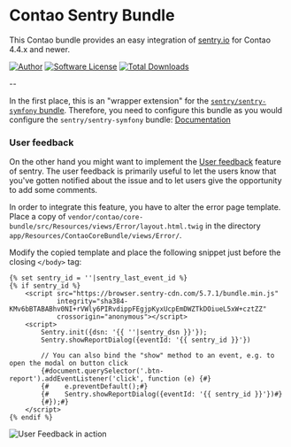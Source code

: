 Contao Sentry Bundle
====================

This Contao bundle provides an easy integration of [sentry.io](https://sentry.io/) for Contao 4.4.x and newer.

[![Author](http://img.shields.io/badge/author-@1upgmbh-blue.svg?style=flat-square)](https://twitter.com/1upgmbh)
[![Software License](http://img.shields.io/badge/license-MIT-brightgreen.svg?style=flat-square)](LICENSE)
[![Total Downloads](http://img.shields.io/packagist/dt/oneup/contao-sentry-bundle.svg?style=flat-square)](https://packagist.org/packages/oneup/contao-sentry-bundle)

--

In the first place, this is an "wrapper extension" for the [`sentry/sentry-symfony` bundle][1]. Therefore, you need to
configure this bundle as you would configure the `sentry/sentry-symfony` bundle: [Documentation][2]

### User feedback

On the other hand you might want to implement the [User feedback][3] feature of sentry. The user feedback is primarily
useful to let the users know that you've gotten notified about the issue and to let users give the opportunity to add
some comments.

In order to integrate this feature, you have to alter the error page template. Place a copy of 
`vendor/contao/core-bundle/src/Resources/views/Error/layout.html.twig` in the directory 
`app/Resources/ContaoCoreBundle/views/Error/`.

Modify the copied template and place the following snippet just before the closing `</body>` tag:
```twig
{% set sentry_id = ''|sentry_last_event_id %}
{% if sentry_id %}
    <script src="https://browser.sentry-cdn.com/5.7.1/bundle.min.js"
            integrity="sha384-KMv6bBTABABhv0NI+rVWly6PIRvdippFEgjpKyxUcpEmDWZTkDOiueL5xW+cztZZ"
            crossorigin="anonymous"></script>
    <script>
        Sentry.init({dsn: '{{ ''|sentry_dsn }}'});
        Sentry.showReportDialog({eventId: '{{ sentry_id }}'})

        // You can also bind the "show" method to an event, e.g. to open the modal on button click
        {#document.querySelector('.btn-report').addEventListener('click', function (e) {#}
        {#    e.preventDefault();#}
        {#    Sentry.showReportDialog({eventId: '{{ sentry_id }}'})#}
        {#});#}
    </script>
{% endif %}
```

![User Feedback in action][4]


[1]: https://github.com/getsentry/sentry-symfony/
[2]: https://github.com/getsentry/sentry-symfony/#step-3-configure-the-sdk
[3]: https://docs.sentry.io/learn/user-feedback/
[4]: https://user-images.githubusercontent.com/1284725/41782120-a06637f0-7639-11e8-96d7-a053e7ddd232.png
